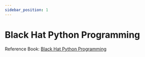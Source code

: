 ```yaml
---
sidebar_position: 1
---
```


# Black Hat Python Programming

Reference Book: [Black Hat Python Programming](https://www.amazon.com/Black-Hat-Python-Programming-Pentesters/dp/1593275900)